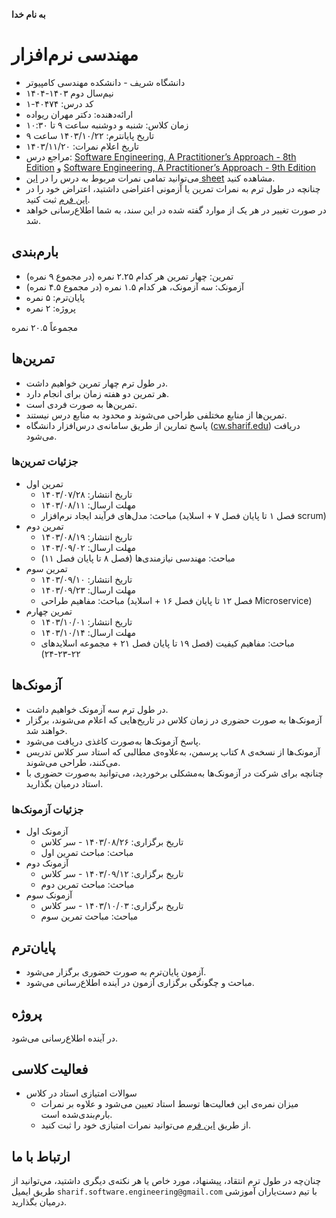 **به نام خدا**
# مهندسی نرم‌افزار
- دانشگاه شریف - دانشکده مهندسی کامپیوتر
- نیم‌سال دوم ۱۴۰۳-۱۴۰۴
- کد درس: ۴۰۴۷۴-۱
- ارائه‌دهنده: دکتر مهران ریواده
- زمان کلاس: شنبه و دوشنبه ساعت ۹ تا ۱۰:۳۰
- تاریخ پایانترم: ۱۴۰۳/۱۰/۲۲ ساعت ۹
- تاریخ اعلام نمرات: ۱۴۰۳/‍۱۱/۲۰
- مراجع درس: [Software Engineering, A Practitioner’s Approach - 8th Edition](https://github.com/ssc-public/Software-Engineering/blob/main/educational-resources/books/Software%20Engineering%2C%20A%20Practitioner’s%20Approach%20-%208th%20Edition.pdf) و [Software Engineering, A Practitioner’s Approach - 9th Edition](https://github.com/ssc-public/Software-Engineering/blob/main/educational-resources/books/Software%20Engineering%2C%20A%20Practitioner's%20Approach%20-%209th%20Edition.pdf)
- می‌توانید تمامی نمرات مربوط به درس را در [این sheet](https://docs.google.com/spreadsheets/d/1zR-a_LEZWGVqEjwP7LrqVx5DUI7q-4mmCL4xl1WO1JI/edit?usp=sharing) مشاهده کنید.
- چنانچه در طول ترم به نمرات تمرین یا آزمونی اعتراضی داشتید، اعتراض خود را در [این فرم](https://docs.google.com/forms/d/e/1FAIpQLSf4jekmNVEE-86Sdn6XTYDcpqRKldkrOaPGZuolMZmqygx8zQ/viewform?usp=sf_link) ثبت کنید.
- در صورت تغییر در هر یک از موارد گفته شده در این سند، به شما اطلاع‌رسانی خواهد شد.

## بارم‌بندی
- تمرین: چهار تمرین هر کدام ۲.۲۵ نمره  (در مجموع ۹ نمره)
- آزمونک: سه آزمونک، هر کدام ۱.۵ نمره (در مجموع ۴.۵ نمره)
- پایان‌ترم: ۵ نمره
- پروژه: ۲ نمره

مجموعاً ۲۰.۵ نمره

## تمرین‌ها
- در طول ترم چهار تمرین خواهیم داشت.
- هر تمرین دو هفته زمان برای انجام دارد.
- تمرین‌ها به صورت فردی است.
- تمرین‌ها از منابع مختلفی طراحی می‌شوند و محدود به منابع درس نیستند.
- پاسخ تمارین از طریق سامانه‌ی درس‌افزار دانشگاه ([cw.sharif.edu](https://cw.sharif.edu/)) دریافت می‌شود.

### جزئیات تمرین‌ها
- تمرین اول
  - تاریخ انتشار: ۱۴۰۳/۰۷/۲۸
  - مهلت ارسال: ۱۴۰۳/۰۸/۱۱
  - مباحث: مدل‌های فرآیند ایجاد نرم‌افزار (فصل ۱ تا پایان فصل ۷ + اسلاید scrum)
- تمرین دوم
  - تاریخ انتشار: ۱۴۰۳/۰۸/۱۹
  - مهلت ارسال: ۱۴۰۳/۰۹/۰۲
  - مباحث: مهندسی نیازمندی‌ها (فصل ۸ تا پایان فصل ۱۱)
- تمرین سوم
  - تاریخ انتشار: ۱۴۰۳/۰۹/۱۰
  - مهلت ارسال: ۱۴۰۳/۰۹/۲۳
  - مباحث: مفاهیم طراحی (فصل ۱۲ تا پایان فصل ۱۶ + اسلاید Microservice)
- تمرین چهارم
  - تاریخ انتشار: ۱۴۰۳/۱۰/۰۱
  - مهلت ارسال: ۱۴۰۳/۱۰/۱۴
  - مباحث: مفاهیم کیفیت (فصل ۱۹ تا پایان فصل ۲۱ + مجموعه اسلایدهای ۲۲-۲۳-۲۴)
  
## آزمونک‌ها
- در طول ترم سه آزمونک خواهیم داشت.
- آزمونک‌ها به صورت حضوری در زمان کلاس در تاریخ‌هایی که اعلام می‌شوند، برگزار خواهند شد.
- پاسخ آزمونک‌ها به‌صورت کاغذی دریافت می‌شود.
- آزمونک‌ها از نسخه‌ی ۸ کتاب پرسمن، به‌علاوه‌ی مطالبی که استاد سر کلاس تدریس می‌کنند، طراحی می‌شوند.
- چنانچه برای شرکت در آزمونک‌ها به‌مشکلی برخوردید، می‌توانید به‌صورت حضوری با استاد درمیان بگذارید.

### جزئیات آزمونک‌ها
- آزمونک اول
  - تاریخ برگزاری: ۱۴۰۳/۰۸/۲۶ - سر کلاس
  - مباحث: مباحث تمرین اول
- آزمونک دوم
  - تاریخ برگزاری: ۱۴۰۳/۰۹/۱۲ - سر کلاس
  - مباحث: مباحث تمرین دوم
- آزمونک سوم
  - تاریخ برگزاری: ۱۴۰۳/۱۰/۰۳ - سر کلاس
  - مباحث: مباحث تمرین سوم
  
## پایان‌ترم
- آزمون پایان‌ترم به صورت حضوری برگزار می‌شود.
- مباحث و چگونگی برگزاری آزمون در آینده اطلاع‌رسانی می‌شود.

## پروژه
در آینده اطلاع‌رسانی می‌شود.

## فعالیت کلاسی
- سوالات امتیازی استاد در کلاس
  - میزان نمره‌ی این فعالیت‌ها توسط استاد تعیین می‌شود و علاوه بر نمرات بارم‌بندی‌شده است.
  - از طریق [این فرم](https://docs.google.com/forms/d/e/1FAIpQLSexpr7W-pkOzPuEc0HwPf0qWgyzk1seYXeEQKbevvpHClUc0A/viewform?usp=sf_link) می‌توانید نمرات امتیازی خود را ثبت کنید.

## ارتباط با ما
چنان‌چه در طول ترم انتقاد، پیشنهاد، مورد خاص یا هر نکته‌ی دیگری داشتید، مي‌توانید از طریق ایمیل `sharif.software.engineering@gmail.com` با تیم دست‌یاران آموزشی درمیان بگذارید.
